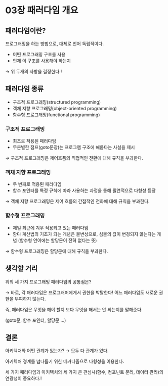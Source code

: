 # 03장 패러다임 개요

## 패러다임이란?

프로그래밍을 하는 방법으로, 대체로 언어 독립적이다.

* 어떤 프로그래밍 구조를 사용
* 언제 이 구조를 사용해야 하는지

→ 위 두개의 사항을 결정한다.!

## 패러다임 종류

* 구조적 프로그래밍(structured programming)
* 객체 지향 프로그래밍(object-oriented programming)
* 함수형 프로그래밍(functional programming)

### 구조적 프로그래밍

* 최초로 적용된 패러다임
* 무분별한 점프(goto문장)는 프로그램 구조에 해롭다는 사실을 제시

→ 구조적 프로그래밍은 제어흐픔의 직접적인 전환에 대해 규칙을 부과한다.

### 객체 지향 프로그래밍

* 두 번째로 적용된 패러다임
* 함수 포인터를 특정 규칙에 따라 사용하는 과정을 통해 필연적으로 다형성 등장

→ 객체 지향 프로그래밍은 제어 흐름의 간접적인 전화에 대해 규칙을 부과한다.

### 함수형 프로그래밍

* 제일 최근에 겨우 적용되고 있는 패러다임
* 함다 계산법의 기초가 되는 개념은 불변성으로, 심볼의 값이 변경되지 않는다는 개념 (함수형 언어에는 할당문이 전혀 없다는 뜻)

→ 함수형 프로그래밍은 할당문에 대해 규칙을 부과한다.

## 생각할 거리

위의 세 가지 프로그래밍 패러다임의 공통점은?

→ 바로, 각 패러다임은 프로그래머에게서 권한을 박탈한다! 어느 패러다임도 새로운 권한을 부여하지 않는다.

즉, 패러다임은 무엇을 해야 할지 보다 무엇을 해서는 안 되는지를 말해준다.

(goto문, 함수 포인터, 할당문 ...)

## 결론

아키텍처와 어떤 관계가 있는가? → 모두 다 관계가 있다.

아키텍처 경계를 넘나들기 위한 메커니즘으로 다형성을 이용한다.

세 가지 패러다임과 아키텍처의 세 가지 큰 관심사(함수, 컴포넌트 분리, 데이터 관리)의 연광성이 중요하다.!
